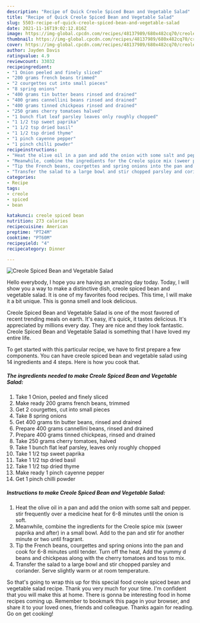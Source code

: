 ```yaml
---
description: "Recipe of Quick Creole Spiced Bean and Vegetable Salad"
title: "Recipe of Quick Creole Spiced Bean and Vegetable Salad"
slug: 5503-recipe-of-quick-creole-spiced-bean-and-vegetable-salad
date: 2021-11-16T19:02:12.816Z
image: https://img-global.cpcdn.com/recipes/48137989/680x482cq70/creole-spiced-bean-and-vegetable-salad-recipe-main-photo.jpg
thumbnail: https://img-global.cpcdn.com/recipes/48137989/680x482cq70/creole-spiced-bean-and-vegetable-salad-recipe-main-photo.jpg
cover: https://img-global.cpcdn.com/recipes/48137989/680x482cq70/creole-spiced-bean-and-vegetable-salad-recipe-main-photo.jpg
author: Jayden Davis
ratingvalue: 4.9
reviewcount: 33032
recipeingredient:
- "1 Onion peeled and finely sliced"
- "200 grams french beans trimmed"
- "2 courgettes cut into small pieces"
- "8 spring onions"
- "400 grams tin butter beans rinsed and drained"
- "400 grams cannellini beans rinsed and drained"
- "400 grams tinned chickpeas rinsed and drained"
- "250 grams cherry tomatoes halved"
- "1 bunch flat leaf parsley leaves only roughly chopped"
- "1 1/2 tsp sweet paprika"
- "1 1/2 tsp dried basil"
- "1 1/2 tsp dried thyme"
- "1 pinch cayenne pepper"
- "1 pinch chilli powder"
recipeinstructions:
- "Heat the olive oil in a pan and add the onion with some salt and pepper. stir frequently over a medicine heat for 6-8 minutes until the onion is soft."
- "Meanwhile, combine the ingredients for the Creole spice mix (sweer paprika and after) in a small bowl. Add to the pan and stir for another minute or two until fragrant."
- "Tip the French beans, courgettes and spring onions into the pan and cook for 6-8 minutes until tender. Turn off the heat, Add the yummy d beans and chickpeas along with the cherry tomatoes and toss to mix."
- "Transfer the salad to a large bowl and stir chopped parsley and coriander. Serve slightly warm or at room temperature."
categories:
- Recipe
tags:
- creole
- spiced
- bean

katakunci: creole spiced bean 
nutrition: 273 calories
recipecuisine: American
preptime: "PT24M"
cooktime: "PT60M"
recipeyield: "4"
recipecategory: Dinner

---
```



![Creole Spiced Bean and Vegetable Salad](https://img-global.cpcdn.com/recipes/48137989/680x482cq70/creole-spiced-bean-and-vegetable-salad-recipe-main-photo.jpg)

Hello everybody, I hope you are having an amazing day today. Today, I will show you a way to make a distinctive dish, creole spiced bean and vegetable salad. It is one of my favorites food recipes. This time, I will make it a bit unique. This is gonna smell and look delicious.



Creole Spiced Bean and Vegetable Salad is one of the most favored of recent trending meals on earth. It's easy, it's quick, it tastes delicious. It's appreciated by millions every day. They are nice and they look fantastic. Creole Spiced Bean and Vegetable Salad is something that I have loved my entire life.


To get started with this particular recipe, we have to first prepare a few components. You can have creole spiced bean and vegetable salad using 14 ingredients and 4 steps. Here is how you cook that.

<!--inarticleads1-->

##### The ingredients needed to make Creole Spiced Bean and Vegetable Salad:

1. Take 1 Onion, peeled and finely sliced
1. Make ready 200 grams french beans, trimmed
1. Get 2 courgettes, cut into small pieces
1. Take 8 spring onions
1. Get 400 grams tin butter beans, rinsed and drained
1. Prepare 400 grams cannellini beans, rinsed and drained
1. Prepare 400 grams tinned chickpeas, rinsed and drained
1. Take 250 grams cherry tomatoes, halved
1. Take 1 bunch flat leaf parsley, leaves only roughly chopped
1. Take 1 1/2 tsp sweet paprika
1. Take 1 1/2 tsp dried basil
1. Take 1 1/2 tsp dried thyme
1. Make ready 1 pinch cayenne pepper
1. Get 1 pinch chilli powder




<!--inarticleads2-->

##### Instructions to make Creole Spiced Bean and Vegetable Salad:

1. Heat the olive oil in a pan and add the onion with some salt and pepper. stir frequently over a medicine heat for 6-8 minutes until the onion is soft.
1. Meanwhile, combine the ingredients for the Creole spice mix (sweer paprika and after) in a small bowl. Add to the pan and stir for another minute or two until fragrant.
1. Tip the French beans, courgettes and spring onions into the pan and cook for 6-8 minutes until tender. Turn off the heat, Add the yummy d beans and chickpeas along with the cherry tomatoes and toss to mix.
1. Transfer the salad to a large bowl and stir chopped parsley and coriander. Serve slightly warm or at room temperature.




So that's going to wrap this up for this special food creole spiced bean and vegetable salad recipe. Thank you very much for your time. I'm confident that you will make this at home. There is gonna be interesting food in home recipes coming up. Remember to bookmark this page in your browser, and share it to your loved ones, friends and colleague. Thanks again for reading. Go on get cooking!
